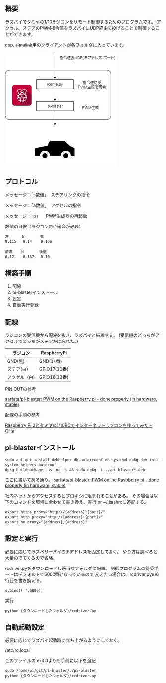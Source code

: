 ﻿
## 概要
ラズパイでタミヤの1/10ラジコンをリモート制御するためのプログラムです。
アクセル、ステアのPWM指令値をラズパイにUDP経由で投げることで制御することができます。

cpp, ~~simulink~~用のクライアントが各フォルダに入っています。

![diagram.png](diagram.png)

## プロトコル

メッセージ：「s数値」　ステアリングの指令

メッセージ：「a数値」　アクセルの指令

メッセージ：「p」	　PWM生成器の再起動

数値の目安（ラジコン毎に適合が必要）	

	左      N       右
	0.115	0.14	0.166

    前進    N       後退
	0.12	0.137	0.16




## 構築手順

1. 配線
2. pi-blasterインストール
3. 設定
4. 自動実行登録


## 配線

ラジコンの受信機から配線を抜き、ラズパイと結線する。
(受信機のどっちがアクセルでどっちがステアかは忘れた。)

|  ラジコン  |  RaspberryPi  |
| ---- | ---- |
|  GND(黒)  |  GND(14番)  |
|  ステア(白)  |  GPIO17(11番)  |
|  アクセル（白)  |  GPIO18(12番)  |


PIN OUTの参考

[sarfata/pi\-blaster: PWM on the Raspberry pi \- done properly \(in hardware, stable\)](https://github.com/sarfata/pi-blaster#how-to-use)

配線の手順の参考

[Raspberry Pi 2とタミヤの1/10RCでインターネットラジコンを作ってみた \- Qiita](https://qiita.com/yas-nyan/items/8e358d919c663848b4e6#%E9%85%8D%E7%B7%9A%E7%B7%A8)



## pi-blasterインストール
```
sudo apt-get install debhelper dh-autoreconf dh-systemd dpkg-dev init-system-helpers autoconf
dpkg-buildpackage -us -uc -i && sudo dpkg -i ../pi-blaster*.deb
```

ここに書いてある通り。
[sarfata/pi\-blaster: PWM on the Raspberry pi \- done properly \(in hardware, stable\)](https://github.com/sarfata/pi-blaster#build-your-own-deb-package-and-install-with-dpkg)

社内ネットからアクセスするとプロキシに阻まれることがある。
その場合は以下のコマンドを環境に合わせて書き換え、実行 or ~/.bashrcに追記する。
```
export https_proxy="http://{address}:{port}/"
export http_proxy="http://{address}:{port}/"
export no_proxy="{address},{address}"
```

## 設定と実行
必要に応じてラズベリーパイのIPアドレスを固定しておく。
やり方は調べると大量のでてくるので省略。

rcdriver.pyをダウンロードし適当なフォルダに配置。
制御プログラムの待受ポートはデフォルトで6000番となっているので
変えたい場合は、rcdriver.pyの6行目を書き換える。
```
s.bind(('',6000))
```

実行
```
python {ダウンロードしたフォルダ}/rcdriver.py
```

## 自動起動設定

必要に応じてラズパイ起動時に立ち上がるようにしておく。

/etc/rc.local

このファイルの exit 0よりも手前に以下を追記
```
sudo /home/pi/git/pi-blaster/./pi-blaster
python {ダウンロードしたフォルダ}/rcdriver.py
```

